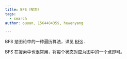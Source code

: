```yaml
---
title: BFS（搜索）
tags:
  - search
author: ouuan, 1564404359, hewenyang

---
```


BFS 是图论中的一种遍历算法，详见 [BFS](../graph/bfs.md) .

BFS 在搜索中也很常用，将每个状态对应为图中的一个点即可。
